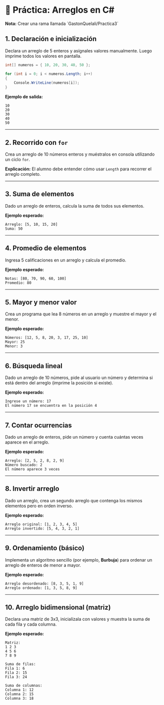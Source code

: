 # 📘 Práctica: Arreglos en C#  

**Nota:** Crear una rama llamada ´GastonQuelali/Practica3´

## 1. Declaración e inicialización  
Declara un arreglo de 5 enteros y asígnales valores manualmente. Luego imprime todos los valores en pantalla.  

```csharp
int[] numeros = { 10, 20, 30, 40, 50 };

for (int i = 0; i < numeros.Length; i++)
{
    Console.WriteLine(numeros[i]);
}
```

**Ejemplo de salida:**  
```
10
20
30
40
50
```

---

## 2. Recorrido con `for`  
Crea un arreglo de 10 números enteros y muéstralos en consola utilizando un ciclo `for`.

**Explicación:** El alumno debe entender cómo usar `Length` para recorrer el arreglo completo.

---

## 3. Suma de elementos  
Dado un arreglo de enteros, calcula la suma de todos sus elementos.  

**Ejemplo esperado:**  
```
Arreglo: [5, 10, 15, 20]
Suma: 50
```

---

## 4. Promedio de elementos  
Ingresa 5 calificaciones en un arreglo y calcula el promedio.  

**Ejemplo esperado:**  
```
Notas: [80, 70, 90, 60, 100]
Promedio: 80
```

---

## 5. Mayor y menor valor  
Crea un programa que lea 8 números en un arreglo y muestre el mayor y el menor.  

**Ejemplo esperado:**  
```
Números: [12, 5, 8, 20, 3, 17, 25, 10]
Mayor: 25
Menor: 3
```

---

## 6. Búsqueda lineal  
Dado un arreglo de 10 números, pide al usuario un número y determina si está dentro del arreglo (imprime la posición si existe).  

**Ejemplo esperado:**  
```
Ingrese un número: 17
El número 17 se encuentra en la posición 4
```

---

## 7. Contar ocurrencias  
Dado un arreglo de enteros, pide un número y cuenta cuántas veces aparece en el arreglo.  

**Ejemplo esperado:**  
```
Arreglo: [2, 5, 2, 8, 2, 9]
Número buscado: 2
El número aparece 3 veces
```

---

## 8. Invertir arreglo  
Dado un arreglo, crea un segundo arreglo que contenga los mismos elementos pero en orden inverso.  

**Ejemplo esperado:**  
```
Arreglo original: [1, 2, 3, 4, 5]
Arreglo invertido: [5, 4, 3, 2, 1]
```

---

## 9. Ordenamiento (básico)  
Implementa un algoritmo sencillo (por ejemplo, **Burbuja**) para ordenar un arreglo de enteros de menor a mayor.  

**Ejemplo esperado:**  
```
Arreglo desordenado: [8, 3, 5, 1, 9]
Arreglo ordenado: [1, 3, 5, 8, 9]
```

---

## 10. Arreglo bidimensional (matriz)  
Declara una matriz de 3x3, inicialízala con valores y muestra la suma de cada fila y cada columna.  

**Ejemplo esperado:**  
```
Matriz:
1 2 3
4 5 6
7 8 9

Suma de filas:
Fila 1: 6
Fila 2: 15
Fila 3: 24

Suma de columnas:
Columna 1: 12
Columna 2: 15
Columna 3: 18
```
